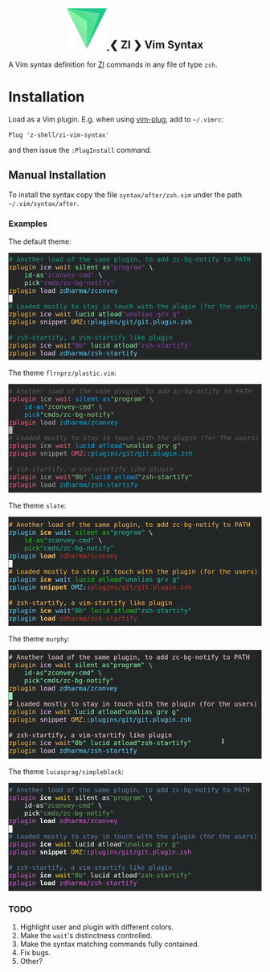 <h2 align="center">
  <a href="https://github.com/z-shell/zi">
    <img src="https://github.com/z-shell/zi/raw/main/docs/images/logo.svg" alt="Logo" width="80" height="80">
  </a>
❮ ZI ❯ Vim Syntax
</h2>
  
A Vim syntax definition for [ZI](https://) commands in any file of type `zsh`.

# Installation

Load as a Vim plugin. E.g. when using [vim-plug](https://github.com/junegunn/vim-plug), add to `~/.vimrc`:

```vim
Plug 'z-shell/zi-vim-syntax'
```

and then issue the `:PlugInstall` command.

## Manual Installation

To install the syntax copy the file `syntax/after/zsh.vim` under the path
`~/.vim/syntax/after`.

### Examples

The default theme:

![plastic](../images/default.png)

The theme `flrnprz/plastic.vim`:

![plastic](../images/plastic.png)

The theme `slate`:

![plastic](../images/slate.png)

The theme `murphy`:

![plastic](../images/murphy.png)

The theme `lucasprag/simpleblack`:

![plastic](../images/simpleblack.png)

### TODO

1. Highlight user and plugin with different colors.
2. Make the `wait`'s distinctness controlled.
3. Make the syntax matching commands fully contained.
4. Fix bugs.
5. Other?

